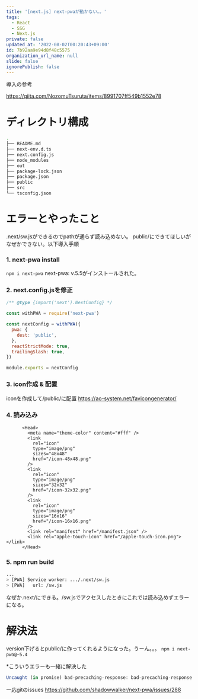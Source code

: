 ```yaml
---
title: '[next.js] next-pwaが動かない。。'
tags:
  - React
  - SSG
  - Next.js
private: false
updated_at: '2022-08-02T00:20:43+09:00'
id: 7b92aa9e94d8f48c5575
organization_url_name: null
slide: false
ignorePublish: false
---
```

導入の参考

https://qiita.com/NozomuTsuruta/items/8991707ff549b1552e78

# ディレクトリ構成
```bash
.
├── README.md
├── next-env.d.ts
├── next.config.js
├── node_modules
├── out
├── package-lock.json
├── package.json
├── public
├── src
└── tsconfig.json
```

# エラーとやったこと
.next/sw.jsができるのでpathが通らず読み込めない。
public/にできてほしいがなぜかできない。以下導入手順

### 1. next-pwa install
`npm i next-pwa`
next-pwa: v.5.5がインストールされた。

### 2. next.config.jsを修正
```next.config.js
/** @type {import('next').NextConfig} */

const withPWA = require('next-pwa')

const nextConfig = withPWA({
  pwa: {
    dest: 'public',
  },
  reactStrictMode: true,
  trailingSlash: true,
})

module.exports = nextConfig
```

### 3. icon作成 & 配置
iconを作成して/public/に配置
https://ao-system.net/favicongenerator/

### 4. 読み込み
```_document.tsx
      <Head>
        <meta name="theme-color" content="#fff" />
        <link
          rel="icon"
          type="image/png"
          sizes="48x48"
          href="/icon-48x48.png"
        />
        <link
          rel="icon"
          type="image/png"
          sizes="32x32"
          href="/icon-32x32.png"
        />
        <link
          rel="icon"
          type="image/png"
          sizes="16x16"
          href="/icon-16x16.png"
        />
        <link rel="manifest" href="/manifest.json" />
        <link rel="apple-touch-icon" href="/apple-touch-icon.png"></link>
      </Head>
```
### 5. npm run build
```bash
...
> [PWA] Service worker: .../.next/sw.js
> [PWA]   url: /sw.js
```
なぜか.next/にできる。/sw.jsでアクセスしたときにこれでは読み込めずエラーになる。

# 解決法
version下げるとpublic/に作ってくれるようになった。うーん。。。
`npm i next-pwa@~5.4`



*こういうエラーも一緒に解決した
```js
Uncaught (in promise) bad-precaching-response: bad-precaching-response :: [{"url":"https://domain/_next/server/middleware-build-manifest.js","status":404}]
```

一応gitのissues
https://github.com/shadowwalker/next-pwa/issues/288
